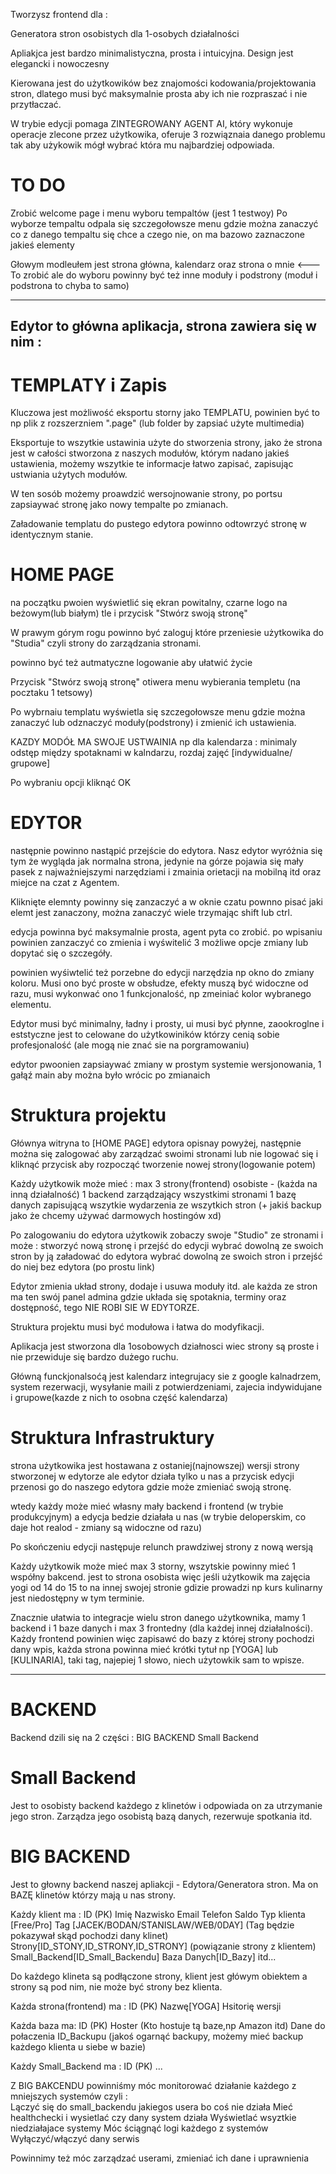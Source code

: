 Tworzysz frontend dla :

Generatora stron osobistych dla 1-osobych działalności

Apliakjca jest bardzo minimalistyczna, prosta i intuicyjna.
Design jest elegancki i nowoczesny 

Kierowana jest do użytkowików bez znajomości kodowania/projektowania stron, dlatego musi być maksymalnie prosta aby ich nie rozpraszać i nie przytłaczać.

W trybie edycji pomaga ZINTEGROWANY AGENT AI, który wykonuje operacje zlecone przez użytkowika, oferuje 3 rozwiąznaia danego problemu tak aby użykowik mógł wybrać która mu najbardziej odpowiada.

# TO DO
Zrobić welcome page i menu wyboru tempaltów (jest 1 testwoy)
Po wyborze tempaltu odpala się szczegołowsze menu gdzie można zanaczyć co z danego tempaltu się chce a czego nie, on ma bazowo zaznaczone jakieś elementy

Głowym modleułem jest strona główna, kalendarz oraz strona o mnie <--- To zrobić
ale do wyboru powinny być też inne moduły i podstrony (moduł i podstrona to chyba to samo) 

-------------------------------------------------------
Edytor to główna aplikacja, strona zawiera się w nim :
<Edytor>
    <Strona>
        <Kalendarz></Kalendarz>
    </Strona>
</Edytor>
------------------------------------------------------

# TEMPLATY i Zapis
Kluczowa jest możliwość eksportu storny jako TEMPLATU, 
powinien być to np plik z rozszerzniem ".page" (lub folder by zapsiać użyte multimedia)

Eksportuje to wszytkie ustawinia użyte do stworzenia strony,
jako że strona jest w całości stworzona z naszych modułów, którym nadano jakieś ustawienia, możemy wszytkie te informacje łatwo zapisać, zapisując ustwiania użytych modułów.

W ten sosób możemy proawdzić wersojnowanie strony, po portsu zapsiaywać stronę jako nowy tempalte po zmianach. 

Załadowanie templatu do pustego edytora powinno odtowrzyć stronę w identycznym stanie.

# HOME PAGE
na początku pwoien wyświetlić się ekran powitalny, czarne logo na beżowym(lub białym) tle i przycisk "Stwórz swoją stronę"

W prawym górym rogu powinno być zaloguj które przeniesie użytkowika do "Studia" czyli strony do zarządzania stronami.

powinno być też autmatyczne logowanie aby ułatwić życie

Przycisk "Stwórz swoją stronę" otiwera menu wybierania templetu (na pocztaku 1 tetsowy)

Po wybrnaiu templatu wyświetla się szczegołowsze menu gdzie można zanaczyć lub odznaczyć moduły(podstrony) i zmienić ich ustawienia.

KAZDY MODÓŁ MA SWOJE USTWAINIA np dla kalendarza :
minimaly odstęp między spotaknami w kalndarzu,
rozdaj zajęć [indywidualne/ grupowe]

Po wybraniu opcji kliknąć OK

# EDYTOR
następnie powinno nastąpić przejście do edytora.
Nasz edytor wyróżnia się tym że wygląda jak normalna strona, jedynie na górze pojawia się mały pasek z najważniejszymi narzędziami i zmainia orietacji na mobilną itd oraz miejce na czat z Agentem. 

Kliknięte elemnty powinny się zanzaczyć a w oknie czatu pownno pisać jaki elemt jest zanaczony, można zanaczyć wiele trzymając shift lub ctrl.

edycja powinna być maksymalnie prosta, agent pyta co zrobić.
po wpisaniu powinien zanzaczyć co zmienia i wyświtelić 3 możliwe opcje zmiany lub dopytać się o szczegóły.

powinien wyśiwtelić też porzebne do edycji narzędzia np okno do zmiany koloru. Musi ono być proste w obsłudze, efekty muszą być widoczne od razu, musi wykonwać ono 1 funkcjonalość, np zmeiniać kolor wybranego elementu.

Edytor musi być minimalny, ładny i prosty, ui musi być płynne, zaookroglne i eststyczne 
jest to celowane do użytkowiników którzy cenią sobie profesjonalość (ale mogą nie znać sie na porgramowaniu)

edytor pwoonien zapsiaywać zmiany w prostym systemie wersjonowania, 1 gałąź main aby można było wrócic po zmianaich

# Struktura projektu
Głównya witryna to [HOME PAGE] edytora opisnay powyżej,
następnie można się zalogować aby zarządzać swoimi stronami
lub nie logować się i kliknąć przycisk aby rozpocząć tworzenie nowej strony(logowanie potem)

Każdy użytkowik może mieć :
    max 3 strony(frontend) osobiste - (każda na inną działalność)
    1 backend zarządzający wszystkimi stronami
    1 bazę danych zapisującą wszytkie wydarzenia ze wszytkich stron
    (+ jakiś backup jako że chcemy używać darmowych hostingów xd)

Po zalogowaniu do edytora użytkowik zobaczy swoje "Studio" ze stronami i może :
    stworzyć nową stronę i przejść do edycji
    wybrać dowolną ze swoich stron by ją załadować do edytora
    wybrać dowolną ze swoich stron i przejść do niej bez edytora (po prostu link)

Edytor zmienia układ strony, dodaje i usuwa moduły itd. ale każda ze stron ma ten swój panel admina gdzie układa się spotaknia, terminy oraz dostępność, tego NIE ROBI SIE W EDYTORZE.

Struktura projektu musi być modułowa i łatwa do modyfikacji.

Aplikacja jest stworzona dla 1osobowych działnosci wiec strony są proste i nie przewiduje się bardzo dużego ruchu.

Główną funckjonalsoćą jest kalendarz integrujacy sie z google kalnadrzem, system rezerwacji, wysyłanie maili z potwierdzeniami, zajecia indywidujane i grupowe(kazde z nich to osobna część kalendarza)

# Struktura Infrastruktury
strona użytkowika jest hostawana z ostaniej(najnowszej) wersji strony stworzonej w edytorze ale edytor działa tylko u nas a przycisk edycji przenosi go do naszego edytora gdzie może zmieniać swoją stronę.

wtedy każdy może mieć własny mały backend i frontend (w trybie produkcyjnym)
a edycja bedzie działała u nas (w trybie deloperskim, co daje hot realod - zmiany są widoczne od razu)

Po skończeniu edycji następuje relunch prawdziwej strony z nową wersją

Każdy użytkowik może mieć max 3 storny, wszytskie powinny mieć 1 współny bakcend. 
jest to strona osobista więc jeśli użytkowik ma zajęcia yogi od 14 do 15 to na innej swojej stronie gdizie prowadzi np kurs kulinarny jest niedostępny w tym terminie.

Znacznie ułatwia to integracje wielu stron danego użytkownika, mamy 1 backend i 1 baze danych i max 3 frontedny (dla każdej innej działalności). Każdy frontend powinien więc zapisawć do bazy z której strony pochodzi dany wpis, każda strona powinna mieć krótki tytuł np [YOGA] lub [KULINARIA], taki tag, najepiej 1 słowo, niech użytowkik sam to wpisze.



---------------------------------------------------------------------------------------------
# BACKEND
Backend dzili się na 2 części :
    BIG BACKEND
    Small Backend

# Small Backend
Jest to osobisty backend każdego z klinetów i odpowiada on za utrzymanie jego stron.
Zarządza jego osobistą bazą danych, rezerwuje spotkania itd.

# BIG BACKEND
Jest to głowny backend naszej apliakcji - Edytora/Generatora stron.
Ma on BAZĘ klinetów którzy mają u nas strony.

Każdy klient ma :
    ID (PK)
    Imię
    Nazwisko
    Email
    Telefon
    Saldo
    Typ klienta [Free/Pro]
    Tag [JACEK/BODAN/STANISLAW/WEB/0DAY] (Tag będzie pokazywał skąd pochodzi dany klinet)
    Strony[ID_STONY,ID_STRONY,ID_STRONY] (powiązanie strony z klientem)
    Small_Backend[ID_Small_Backendu]
    Baza Danych[ID_Bazy]
    itd...

Do każdego klineta są podłączone strony, klient jest główym obiektem a strony są pod nim, nie może być strony bez klienta.

Każda strona(frontend) ma :
    ID (PK)
    Nazwę[YOGA]
    Hsitorię wersji

Każda baza ma:
    ID (PK)
    Hoster (Kto hostuje tą baze,np Amazon itd)
    Dane do połaczenia
    ID_Backupu (jakoś ogarnąć backupy, możemy mieć backup każdego klienta u siebe w bazie)

Każdy Small_Backend ma :
    ID (PK)
    ...

Z BIG BAKCENDU powinniśmy móc monitorować działanie każdego z mniejszych systemów czyli :   
    Lączyć się do small_backendu jakiegos usera bo coś nie działa
    Mieć healthchecki i wysietlać czy dany system działa
    Wyświetlać wsyztkie niedziałajace systemy
    Móc ściągnąć logi każdego z systemów
    Wyłączyć/włączyć dany serwis

Powinnimy też móc zarządzać userami, zmieniać ich dane i uprawnienia








